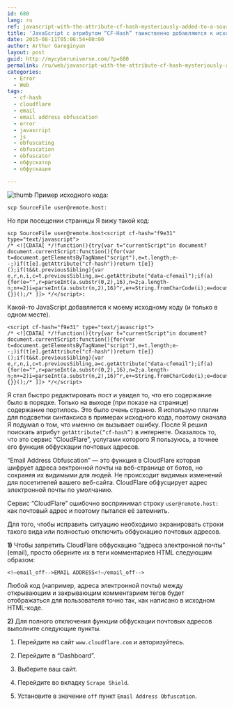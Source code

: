 ```yaml
---
id: 680
lang: ru
ref: javascript-with-the-attribute-cf-hash-mysteriously-added-to-a-source-code
title: 'JavaScript с атрибутом “CF-Hash” таинственно добавляются к исходному коду'
date: 2015-08-11T05:06:54+00:00
author: Arthur Gareginyan
layout: post
guid: http://mycyberuniverse.com/?p=680
permalink: /ru/web/javascript-with-the-attribute-cf-hash-mysteriously-added-to-a-source-code.html
categories:
  - Error
  - Web
tags:
  - cf-hash
  - cloudflare
  - email
  - email address obfuscation
  - error
  - javascript
  - js
  - obfuscating
  - obfuscation
  - obfuscator
  - обфускатор
  - обфускация

---
```


![thumb]()
Пример исходного кода:

```
scp SourceFile user@remote.host:
```

Но при посещении страницы Я вижу такой код:

```
scp SourceFile user@remote.host<script cf-hash="f9e31" type="text/javascript">
/* <![CDATA[ */!function(){try{var t="currentScript"in document?document.currentScript:function(){for(var t=document.getElementsByTagName("script"),e=t.length;e--;)if(t[e].getAttribute("cf-hash"))return t[e]}();if(t&&t.previousSibling){var e,r,n,i,c=t.previousSibling,a=c.getAttribute("data-cfemail");if(a){for(e="",r=parseInt(a.substr(0,2),16),n=2;a.length-n;n+=2)i=parseInt(a.substr(n,2),16)^r,e+=String.fromCharCode(i);e=document.createTextNode(e),c.parentNode.replaceChild(e,c)}}}catch(u){}}();/* ]]> */</script>:
```

Какой-то JavaScript добавляется к моему исходному коду (и только в одном месте).

```
<script cf-hash="f9e31" type="text/javascript">
/* <![CDATA[ */!function(){try{var t="currentScript"in document?document.currentScript:function(){for(var t=document.getElementsByTagName("script"),e=t.length;e--;)if(t[e].getAttribute("cf-hash"))return t[e]}();if(t&&t.previousSibling){var e,r,n,i,c=t.previousSibling,a=c.getAttribute("data-cfemail");if(a){for(e="",r=parseInt(a.substr(0,2),16),n=2;a.length-n;n+=2)i=parseInt(a.substr(n,2),16)^r,e+=String.fromCharCode(i);e=document.createTextNode(e),c.parentNode.replaceChild(e,c)}}}catch(u){}}();/* ]]> */</script>
```

Я стал быстро редактировать пост и увидел то, что его содержание было в порядке. Только на выходе (при показе на странице) содержание портилось. Это было очень странно. Я использую плагин для подсветки синтаксиса в примерах исходного кода, поэтому сначала Я подумал о том, что именно он вызывает ошибку. После Я решил поискать атрибут `getAttribute(“cf-hash”)` в интернете. Оказалось то, что это сервис “CloudFlare”, услугами которого Я пользуюсь, а точнее его функция обфускации почтовых адресов. 

“Email Address Obfuscation” — это функция в CloudFlare которая шифрует адреса эектронной почты на веб-странице от ботов, но сохраняя их видимыми для людей. Не происходит видимых изменений для посетителей вашего веб-сайта. CloudFlare обфусцирует адрес электронной почты по умолчанию.

Сервис “CloudFlare” ошибочно воспринимал строку `user@remote.host:` как почтовый адрес и поэтому пытался её затемнить.

Для того, чтобы исправить ситуацию необходимо экранировать строки такого вида или полностью отключить обфускацию почтовых адресов.

**1)** Чтобы запретить CloudFlare обфускацию “адреса электронной почты” (email), просто оберните их в теги комментариев HTML следующим образом:

```
<!—email_off-->EMAIL ADDRESS<!—/email_off-->
```

Любой код (например, адреса электронной почты) между открывающим и закрывающим комментарием тегов будет отображаться для пользователя точно так, как написано в исходном HTML-коде.

**2)** Для полного отключения функции обфускации почтовых адресов выполните следующие пункты. 

   1. Перейдите на сайт `www.cloudflare.com` и авторизуйтесь.

   2. Перейдите в “Dashboard”.

   3. Выберите ваш сайт.

   4. Перейдите во вкладку `Scrape Shield`.

   5. Установите в значение `off` пункт `Email Address Obfuscation`.
